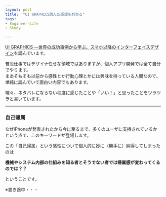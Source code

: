 ```yaml
---
layout: post
title:  "UI GRAPHICS読んだ感想を列ねる"
tags:
- Engineer-Life
- Study

---
```

[UI GRAPHICS ―世界の成功事例から学ぶ、スマホ以降のインターフェイスデザイン](https://www.amazon.co.jp/【新版】UI-GRAPHICS-成功事例と思想から学ぶ、これからのインターフェイスデザインとUX-安藤剛/dp/4802511051/ref=pd_sim_14_1?_encoding=UTF8&pd_rd_i=4802511051&pd_rd_r=efb64907-125d-11e9-8d79-bfcebfd1fb7a&pd_rd_w=uyUi2&pd_rd_wg=r3Ihl&pf_rd_p=68cfebef-f8b4-4691-9d72-a10f0956615a&pf_rd_r=96M83DCMKRCKSKRV0WGF&psc=1&refRID=96M83DCMKRCKSKRV0WGF)を読んでいます。

普段仕事ではデザイナ任せな領域ではありますが、個人アプリ開発では全て自分でやります。  
まあそもそも以前から感性とか行動心理とかには興味を持っている人間なので、単純に読んでいて面白い内容でもあります。

端々、ネタバレにならない程度に感じたことや「いい！」と思ったことをツラツラと書いています。

----------

### 自己帰属

なぜiPhoneが発表されたから今に至るまで、多くのユーザに支持されているかという点で、このキーワードが登場します。

この「自己帰属」という感性について個人的に妙に（勝手に）納得してしまったのは

**機械やシステム内部の仕組みを知る者とそうでない者では帰属感が変わってくるのでは？？**

ということです。

※書き途中・・・
